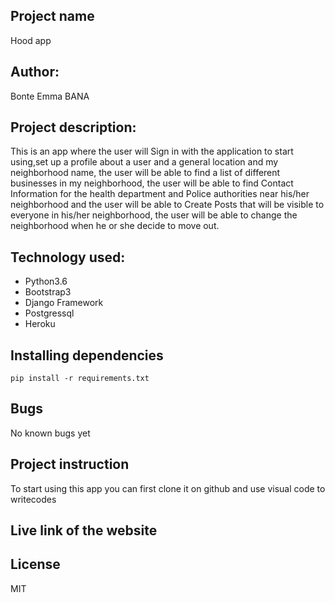 ## Project name

Hood app

## Author:

Bonte Emma BANA

## Project description:

 This is an app where the user will Sign in with the application to start using,set up a profile about a user and a general location and my neighborhood name, the user will be able to find a list of different businesses in my neighborhood, the user will be able to find Contact Information for the health department and Police authorities near his/her  neighborhood and the user will be able to Create Posts that will be visible to everyone in his/her neighborhood, the user will be able to change the neighborhood when he or she decide to move out.

 ## Technology used:

* Python3.6
* Bootstrap3
* Django Framework
* Postgressql
* Heroku

## Installing dependencies

`pip install -r requirements.txt`

## Bugs

No known bugs yet

## Project instruction 

To start using this app you can first clone it on github
and use visual code to writecodes

 ## Live link of the website 


 
 ## License 

MIT



